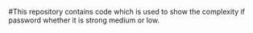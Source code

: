 #This repository contains code which is used to show the complexity if password whether it is strong medium or low.
